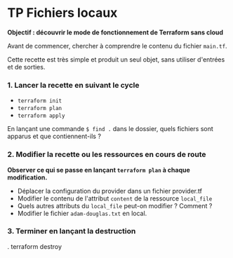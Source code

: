 # TP Fichiers locaux

**Objectif : découvrir le mode de fonctionnement de Terraform sans cloud** 

Avant de commencer, chercher à comprendre le contenu du fichier `main.tf`.

Cette recette est très simple et produit un seul objet, sans utiliser d'entrées et de sorties.

### 1. Lancer la recette en suivant le cycle 

- `terraform init` 
- `terraform plan` 
- `terraform apply`

En lançant une commande `$ find .` dans le dossier, quels fichiers sont apparus et que contiennent-ils ?


### 2. Modifier la recette ou les ressources en cours de route 

**Observer ce qui se passe en lançant `terraform plan` à chaque modification.**

- Déplacer la configuration du provider dans un fichier provider.tf 
- Modifier le contenu de l'attribut `content` de la ressource `local_file`  
- Quels autres attributs du `local_file` peut-on modifier ? Comment ? 
- Modifier le fichier `adam-douglas.txt` en local.

### 3. Terminer en lançant la destruction

. terraform destroy


